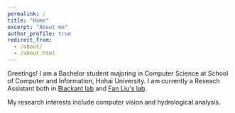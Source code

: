 ```yaml
---
permalink: /
title: "Home"
excerpt: "About me"
author_profile: true
redirect_from: 
  - /about/
  - /about.html
---
```


Greetings! I am a Bachelor student majoring in Computer Science at School of Computer and Information, Hohai University. I am currently a Reseach Assistant both in [Blackant lab](http://www.blackant.org/) and [Fan Liu's lab](https://www.researchgate.net/lab/Fan-Liu-Lab-2).

My research interests include computer vision and hydrological analysis.